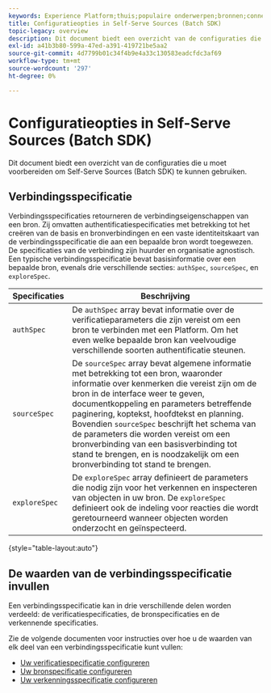 ```yaml
---
keywords: Experience Platform;thuis;populaire onderwerpen;bronnen;connectors;bronconnectors;bronnen sdk;sdk;SDK
title: Configuratieopties in Self-Serve Sources (Batch SDK)
topic-legacy: overview
description: Dit document biedt een overzicht van de configuraties die u moet voorbereiden om Self-Serve Sources (Batch SDK) te kunnen gebruiken.
exl-id: a41b3b80-599a-47ed-a391-419721be5aa2
source-git-commit: 4d7799b01c34f4b9e4a33c130583eadcfdc3af69
workflow-type: tm+mt
source-wordcount: '297'
ht-degree: 0%

---
```


# Configuratieopties in Self-Serve Sources (Batch SDK)

Dit document biedt een overzicht van de configuraties die u moet voorbereiden om Self-Serve Sources (Batch SDK) te kunnen gebruiken.

## Verbindingsspecificatie

Verbindingsspecificaties retourneren de verbindingseigenschappen van een bron. Zij omvatten authentificatiespecificaties met betrekking tot het creëren van de basis en bronverbindingen en een vaste identiteitskaart van de verbindingsspecificatie die aan een bepaalde bron wordt toegewezen. De specificaties van de verbinding zijn huurder en organisatie agnostisch. Een typische verbindingsspecificatie bevat basisinformatie over een bepaalde bron, evenals drie verschillende secties: `authSpec`, `sourceSpec`, en `exploreSpec`.

| Specificaties | Beschrijving |
| --- | --- |
| `authSpec` | De `authSpec` array bevat informatie over de verificatieparameters die zijn vereist om een bron te verbinden met een Platform. Om het even welke bepaalde bron kan veelvoudige verschillende soorten authentificatie steunen. |
| `sourceSpec` | De `sourceSpec` array bevat algemene informatie met betrekking tot een bron, waaronder informatie over kenmerken die vereist zijn om de bron in de interface weer te geven, documentkoppeling en parameters betreffende paginering, koptekst, hoofdtekst en planning. Bovendien `sourceSpec` beschrijft het schema van de parameters die worden vereist om een bronverbinding van een basisverbinding tot stand te brengen, en is noodzakelijk om een bronverbinding tot stand te brengen. |
| `exploreSpec` | De `exploreSpec` array definieert de parameters die nodig zijn voor het verkennen en inspecteren van objecten in uw bron. De `exploreSpec` definieert ook de indeling voor reacties die wordt geretourneerd wanneer objecten worden onderzocht en geïnspecteerd. |

{style=&quot;table-layout:auto&quot;}

## De waarden van de verbindingsspecificatie invullen

Een verbindingsspecificatie kan in drie verschillende delen worden verdeeld: de verificatiespecificaties, de bronspecificaties en de verkennende specificaties.

Zie de volgende documenten voor instructies over hoe u de waarden van elk deel van een verbindingsspecificatie kunt vullen:

* [Uw verificatiespecificatie configureren](./authspec.md)
* [Uw bronspecificatie configureren](./sourcespec.md)
* [Uw verkenningsspecificatie configureren](./explorespec.md)
